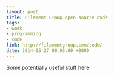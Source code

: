 ```yaml
---
layout: post
title: Filament Group open source code
tags:
- work
- programming
- code
link: http://filamentgroup.com/code/
date: 2014-05-27 00:00:00 +0000
---
```


Some potentially useful stuff here

